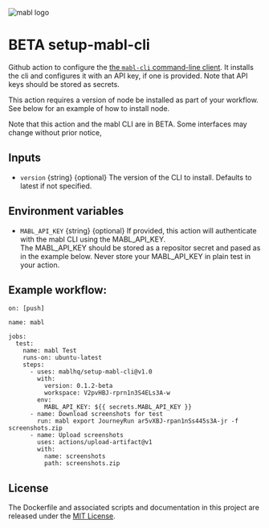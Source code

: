 ![mabl logo](https://avatars3.githubusercontent.com/u/25963599?s=100&v=4)

# BETA setup-mabl-cli

Github action to configure the
[the `mabl-cli` command-line client](https://help.mabl.com/docs/mabl-cli). It
installs the cli and configures it with an API key, if one is provided. Note
that API keys should be stored as secrets.

This action requires a version of node be installed as part of your workflow.
See below for an example of how to install node.

Note that this action and the mabl CLI are in BETA. Some interfaces may change
without prior notice,

## Inputs

- `version` {string} {optional} The version of the CLI to install. Defaults to
  latest if not specified.

## Environment variables

- `MABL_API_KEY` {string} {optional} If provided, this action will authenticate
  with the mabl CLI using the MABL_API_KEY.  
  The MABL_API_KEY should be stored as a repositor secret and pased as in the
  example below. Never store your MABL_API_KEY in plain test in your action.

## Example workflow:

```
on: [push]

name: mabl

jobs:
  test:
    name: mabl Test
    runs-on: ubuntu-latest
    steps:
      - uses: mablhq/setup-mabl-cli@v1.0
        with:
          version: 0.1.2-beta
          workspace: V2pvHBJ-rprn1n3S4ELs3A-w
        env:
          MABL_API_KEY: ${{ secrets.MABL_API_KEY }}
      - name: Download screenshots for test
        run: mabl export JourneyRun ar5vXBJ-rpan1nSs445s3A-jr -f screenshots.zip
      - name: Upload screenshots
        uses: actions/upload-artifact@v1
        with:
          name: screenshots
          path: screenshots.zip
```

## License

The Dockerfile and associated scripts and documentation in this project are
released under the [MIT License](LICENSE).

